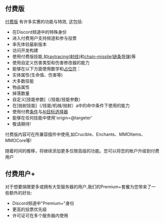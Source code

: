  付费版
-------
[付费版](http://www.mythicmobs.net/index.php?account/upgrades) 有许多实惠的功能与特效,
这包括:
-   在Discord频道中的特殊身份
-   进入付费用户支持频道和参与投票
-   率先体验最新版本
-   访问开发构建
-   使用付费版技能,如[raytracing(射线)](/技能/列表/raytrace(射线))和[chain-missile(链条导弹)](/技能/列表/chainmissile(链条导弹))等
-   使用自定义伤害类型和伤害修改器的能力
-   能够在以下方面使用数学和[占位符](/技能/占位符)：
-   实体属性(生命值、伤害等)
-   大多数技能
-   物品属性
-   掉落数量
-   自定义[技能参数]（/技能/技能参数）
-   在[抛射技能]（/技能/机械/抛射）a中的命中条件下使用的能力
-   使用付费[条件](/Skills/Conditions)与[AI目标选择器](/Mobs/AI)
-   能够在任何技能中使用'origin=@targeter'
-   敬请期待!

付费版内容可在所兼容插件中使用,如Crucible、Enchants、MMOItems、MMOCore等!

随着时间的推移，将继续添加更多仅限高级的功能。您可以将您的帐户升级到付费用户

付费用户+
--------

对于想要捐赠更多或拥有大型服务器的用户,我们的Premium+套餐为您带来了一些额外的好处:

-   Discord频道中"Premium+"身份
-   更高的投票优先级
-   许可证可在多个服务器内使用
